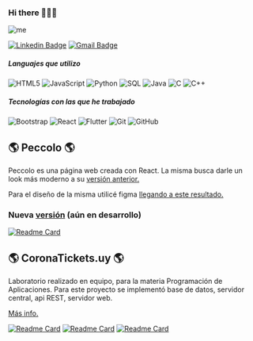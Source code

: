 ### Hi there 👋👨‍💻

![me](https://user-images.githubusercontent.com/57294943/154128187-a0df7da6-57c0-47ab-8183-6fc201b53edd.png)

[![Linkedin Badge](https://img.shields.io/badge/-Pablo-blue?style=flat-square&logo=Linkedin&logoColor=white&link=https://www.linkedin.com/in/https://www.linkedin.com/in/www.linkedin.com/in/pablo-peculio)](https://www.linkedin.com/in/https://www.linkedin.com/in/www.linkedin.com/in/pablo-peculio) [![Gmail Badge](https://img.shields.io/badge/-pablo.peculio@estudiantes.utec.edu.uy-c14438?style=flat-square&logo=Gmail&logoColor=white&link=mailto:pablo.peculio@estudiantes.utec.edu.uy)](mailto:asterp04@gmail.com)

##### Languajes que utilizo

![HTML5](https://img.shields.io/badge/-HTML5-000000?style=flat&logo=html5)
![JavaScript](https://img.shields.io/badge/-JavaScript-000000?style=flat&logo=javascript)
![Python](https://img.shields.io/badge/-Python-000000?style=flat&logo=python)
![SQL](https://img.shields.io/badge/-SQL-000000?style=flat&logo=postgresql)
![Java](https://img.shields.io/badge/-Java-000000?style=flat&logo=java)
![C](https://img.shields.io/badge/-C-000000?style=flat&logo=c)
![C++](https://img.shields.io/badge/-C++-000000?style=flat&logo=c%2B%2B)

##### Tecnologías con las que he trabajado

![Bootstrap](https://img.shields.io/badge/Bootstrap-222222?flat&logo=bootstrap&logoColor=white)
![React](https://img.shields.io/badge/-React-222222?style=flat&logo=React&logoColor=61DAFB)
![Flutter](https://img.shields.io/badge/Flutter-222222?style=flat&logo=flutter&logoColor=white)
![Git](https://img.shields.io/badge/-Git-222222?style=flat&logo=git&logoColor=F05032)
![GitHub](https://img.shields.io/badge/-GitHub-222222?style=flat&logo=github&logoColor=white)

<h2>🌎 Peccolo 🌎</h2>
<p>Peccolo es una página web creada con React. La misma busca darle un look más moderno a su <a target="_blank" href="https://peccolosanitariayherreria.com">versión anterior.</a> </p>
<p>Para el diseño de la misma utilicé figma <a target="_blank" href="https://www.figma.com/file/qUQlRplIfblV6dNrjR5dJ1/Untitled?node-id=0%3A1">llegando a este resultado.</a></p> 

<h3>Nueva <a target="_blank" href="https://peccolo.vercel.app/">versión</a> (aún en desarrollo) </h3>

[![Readme Card](https://github-readme-stats.vercel.app/api/pin/?username=Ju0w1&repo=peccolo)](https://github.com/Ju0w1/peccolo)

<h2>🌎 CoronaTickets.uy 🌎</h2>
<p>Laboratorio realizado en equipo, para la materia Programación de Aplicaciones. Para este proyecto se implementó base de datos, servidor central, api REST, servidor web.</p>
<a target="_blank" href="https://prezi.com/view/Lf5wWlXjAaK3sFJSIMN9/">Más info.</a>

[![Readme Card](https://github-readme-stats.vercel.app/api/pin/?username=Ju0w1&repo=coronaTickets.uy)](https://github.com/Ju0w1/coronaTickets.uy/tree/desarrollo)
[![Readme Card](https://github-readme-stats.vercel.app/api/pin/?username=Ju0w1&repo=ApiRest-CoronaTickets.uy)](https://github.com/Ju0w1/ApiRest-CoronaTickets.uy/tree/desarrollo)
[![Readme Card](https://github-readme-stats.vercel.app/api/pin/?username=Ju0w1&repo=coronaTickets.uy-WEB)](https://github.com/Ju0w1/coronaTickets.uy-WEB/tree/complexMergeVWEB)

<!--
<h2>💻 Estadísticas 💻</h2>

![Anurag's GitHub stats](https://github-readme-stats.vercel.app/api?username=Ju0w1&show_icons=true&theme=radical)
-->
<!--
**Ju0w1/Ju0w1** is a ✨ _special_ ✨ repository because its `README.md` (this file) appears on your GitHub profile.

Here are some ideas to get you started:

- 🔭 I’m currently working on ...
- 🌱 I’m currently learning ...
- 👯 I’m looking to collaborate on ...
- 🤔 I’m looking for help with ...
- 💬 Ask me about ...
- 📫 How to reach me: ...
- 😄 Pronouns: ...
- ⚡ Fun fact: ...
-->
